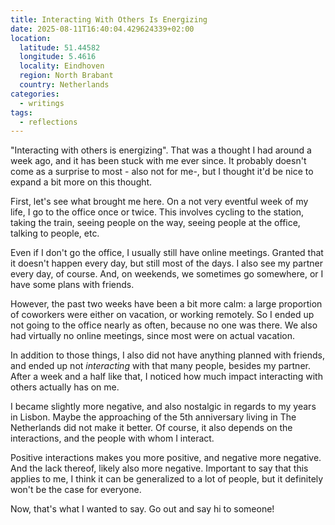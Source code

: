 ```yaml
---
title: Interacting With Others Is Energizing
date: 2025-08-11T16:40:04.429624339+02:00
location:
  latitude: 51.44582
  longitude: 5.4616
  locality: Eindhoven
  region: North Brabant
  country: Netherlands
categories:
  - writings
tags:
  - reflections
---
```


"Interacting with others is energizing". That was a thought I had around a week ago, and it has been stuck with me ever since. It probably doesn't come as a surprise to most - also not for me-, but I thought it'd be nice to expand a bit more on this thought.

First, let's see what brought me here. On a not very eventful week of my life, I go to the office once or twice. This involves cycling to the station, taking the train, seeing people on the way, seeing people at the office, talking to people, etc.

Even if I don't go the office, I usually still have online meetings. Granted that it doesn't happen every day, but still most of the days. I also see my partner every day, of course. And, on weekends, we sometimes go somewhere, or I have some plans with friends.

However, the past two weeks have been a bit more calm: a large proportion of coworkers were either on vacation, or working remotely. So I ended up not going to the office nearly as often, because no one was there. We also had virtually no online meetings, since most were on actual vacation.

In addition to those things, I also did not have anything planned with friends, and ended up not *interacting* with that many people, besides my partner. After a week and a half like that, I noticed how much impact interacting with others actually has on me.

I became slightly more negative, and also nostalgic in regards to my years in Lisbon. Maybe the approaching of the 5th anniversary living in The Netherlands did not make it better. Of course, it also depends on the interactions, and the people with whom I interact.

Positive interactions makes you more positive, and negative more negative. And the lack thereof, likely also more negative. Important to say that this applies to me, I think it can be generalized to a lot of people, but it definitely won't be the case for everyone.

Now, that's what I wanted to say. Go out and say hi to someone!
